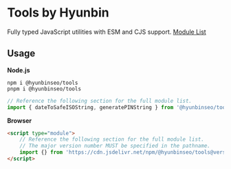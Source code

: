 # Tools by Hyunbin

Fully typed JavaScript utilities with ESM and CJS support. [Module List](#modules)

## Usage

**Node.js**

```shell
npm i @hyunbinseo/tools
pnpm i @hyunbinseo/tools
```

```js
// Reference the following section for the full module list.
import { dateToSafeISOString, generatePINString } from '@hyunbinseo/tools';
```

**Browser**

```html
<script type="module">
	// Reference the following section for the full module list.
	// The major version number MUST be specified in the pathname.
	import {} from 'https://cdn.jsdelivr.net/npm/@hyunbinseo/tools@version/dist/index.js';
</script>
```
